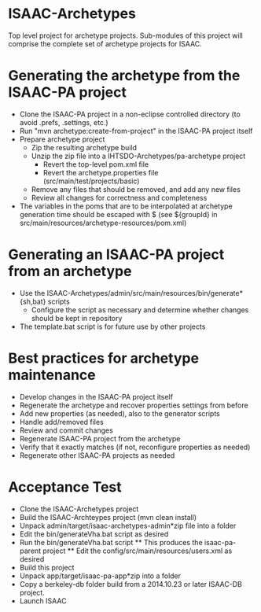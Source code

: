 ISAAC-Archetypes
================

Top level project for archetype projects.  Sub-modules of this project will comprise
the complete set of archetype projects for ISAAC.

# Generating the archetype from the ISAAC-PA project

* Clone the ISAAC-PA project in a non-eclipse controlled directory 
  (to avoid .prefs, .settings, etc.)
* Run "mvn archetype:create-from-project" in the ISAAC-PA project itself
* Prepare archetype project
  * Zip the resulting archetype build
  * Unzip the zip file into a IHTSDO-Archetypes/pa-archetype project
    * Revert the top-level pom.xml file
    * Revert the archetype.properties file (src/main/test/projects/basic)
  * Remove any files that should be removed, and add any new files
  * Review all changes for correctness and completeness
* The variables in the poms that are to be interpolated at archetype
  generation time should be escaped with \$ 
  (see \${groupId} in src/main/resources/archetype-resources/pom.xml)

# Generating an ISAAC-PA project from an archetype

* Use the ISAAC-Archetypes/admin/src/main/resources/bin/generate*{sh,bat} scripts
  * Configure the script as necessary and determine whether changes should be kept in repository
* The template.bat script is for future use by other projects

# Best practices for archetype maintenance

* Develop changes in the ISAAC-PA project itself
* Regenerate the archetype and recover properties settings from before
* Add new properties (as needed), also to the generator scripts
* Handle add/removed files
* Review and commit changes
* Regenerate ISAAC-PA project from the archetype
* Verify that it exactly matches (if not, reconfigure properties as needed)
* Regenerate other ISAAC-PA projects as needed

# Acceptance Test

* Clone the ISAAC-Archetypes project
* Build the ISAAC-Archteypes project (mvn clean install)
* Unpack admin/target/isaac-archetypes-admin*zip file into a folder
* Edit the bin/generateVha.bat script as desired
* Run the bin/generateVha.bat script
** This produces the isaac-pa-parent project
** Edit the config/src/main/resources/users.xml as desired
* Build this project
* Unpack app/target/isaac-pa-app*zip into a folder 
* Copy a berkeley-db folder build from a 2014.10.23 or later ISAAC-DB project.
* Launch ISAAC
